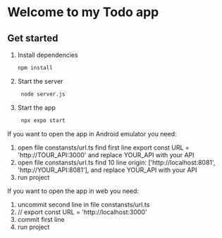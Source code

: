 # Welcome to my Todo app

## Get started

1. Install dependencies

   ```bash
   npm install
   ```

2. Start the server

   ```bash
    node server.js
   ```

3. Start the app

   ```bash
    npx expo start
   ```

If you want to open the app in Android emulator you need:

1. open file constansts/url.ts find first line
   export const URL = 'http://TOUR_API:3000' and replace YOUR_API with your API
2. open file constansts/url.ts find 10 line
   origin: ['http://localhost:8081', 'http://YOUR_API:8081'], and replace YOUR_API with your API
3. run project

If you want to open the app in web you need:

1. uncommit second line in file constansts/url.ts
2. // export const URL = 'http://localhost:3000'
3. commit first line
4. run project
